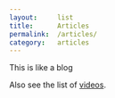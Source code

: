 ```yaml
---
layout:     list
title:      Articles
permalink:  /articles/
category:   articles
---
```


This is like a blog

Also see the list of [videos](/videos/).

